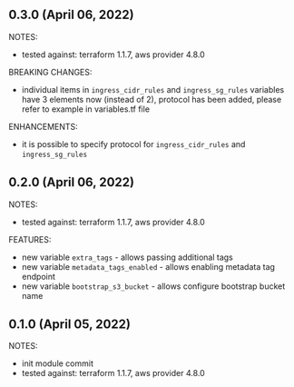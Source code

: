 ## 0.3.0 (April 06, 2022)

NOTES:
* tested against: terraform 1.1.7, aws provider 4.8.0

BREAKING CHANGES:
* individual items in `ingress_cidr_rules` and `ingress_sg_rules` variables have 3 elements now (instead of 2), protocol has been added, please refer to example in variables.tf file

ENHANCEMENTS:
* it is possible to specify protocol for `ingress_cidr_rules` and `ingress_sg_rules`


## 0.2.0 (April 06, 2022)

NOTES:
* tested against: terraform 1.1.7, aws provider 4.8.0

FEATURES:
* new variable `extra_tags` - allows passing additional tags
* new variable `metadata_tags_enabled` - allows enabling metadata tag endpoint
* new variable `bootstrap_s3_bucket` - allows configure bootstrap bucket name

## 0.1.0 (April 05, 2022)

NOTES:
* init module commit
* tested against: terraform 1.1.7, aws provider 4.8.0
